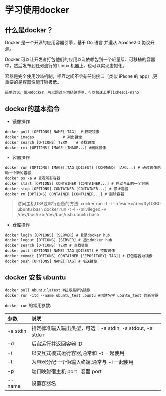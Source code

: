 # 学习使用docker

## **什么是docker？**

Docker 是一个开源的应用容器引擎，基于 Go 语言 并遵从 Apache2.0 协议开源。

Docker 可以让开发者打包他们的应用以及依赖包到一个轻量级、可移植的容器中，然后发布到任何流行的 Linux 机器上，也可以实现虚拟化。

容器是完全使用沙箱机制，相互之间不会有任何接口（类似 iPhone 的 app）,更重要的是容器性能开销极低。

`简单的说，使用docker，可以跳过环境搭建等等，可以快速上手licheepi-nano`

## **docker的基本指令**

- 镜像操作

```shell
docker pull [OPTIONS] NAME[:TAG]  # 获取镜像
docker images             # 列出镜像
docker search [OPTIONS] TERM    # 查找镜像
docker rmi [OPTIONS] IMAGE [IMAGE...] #删除镜像
```

- 容器操作

```shell
docker run [OPTIONS] IMAGE[:TAG|@DIGEST] [COMMAND] [ARG...] # 通过镜像启动一个新的容器
docker ps -a # 查看所有容器
docker start [OPTIONS] CONTAINER [CONTAINER...] # 启动停止的一个容器
docker stop [OPTIONS] CONTAINER [CONTAINER...] # 停止容器
docker rm [OPTIONS] CONTAINER [CONTAINER...] # 删除容器
```

> 访问主机USB或串行设备的方法:
> docker run -t -i --device=/dev/ttyUSB0 ubuntu bash
> docker run -t -i --privileged -v /dev/bus/usb:/dev/bus/usb ubuntu bash

- 仓库操作

```shell
docker login [OPTIONS] [SERVER] # 登录docker hub
docker logout [OPTIONS] [SERVER] # 退出docker hub
docker search [OPTIONS] TERM # 查找镜像
docker pull [OPTIONS] NAME[:TAG|@DIGEST] # 拉取镜像
docker commit [OPTIONS] CONTAINER [REPOSITORY[:TAG]] # 打包容器为镜像
docker push [OPTIONS] NAME[:TAG] # 推送镜像
```

## docker 安装 ubuntu

```shell
docker pull ubuntu:latest #拉取最新的镜像
docker run -itd --name ubuntu_test ubuntu #创建名字 ubuntu_test 的新容器
```

`docker run` 的常用参数:

| 参数     | 说明                                                       |
| :------- | :--------------------------------------------------------- |
| -a stdin | 指定标准输入输出类型，可选：-a stdin, -a stdout, -a stderr |
| -d       | 后台运行并返回容器 ID                                      |
| -i       | 以交互式模式运行容器,通常和 -t 一起使用                    |
| -t       | 为容器分配一个伪输入终端,通常与 -i 一起使用                |
| -p       | 端口映射宿主机 port : 容器 port                            |
| --name   | 设置容器名                                                 |

